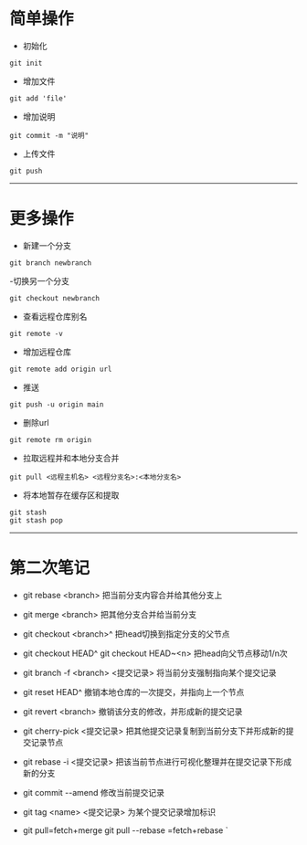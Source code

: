 # 简单操作

- 初始化

```
git init
```

- 增加文件

```
git add 'file'
```

- 增加说明

```
git commit -m "说明"
```

- 上传文件

```
git push
```

*********

# 更多操作

- 新建一个分支

```
git branch newbranch  
```

-切换另一个分支

```
git checkout newbranch
```

- 查看远程仓库别名

```
git remote -v 
```

- 增加远程仓库

```
git remote add origin url
```

- 推送

```
git push -u origin main
```

- 删除url

```
git remote rm origin
```

- 拉取远程并和本地分支合并

```
git pull <远程主机名> <远程分支名>:<本地分支名>
```

- 将本地暂存在缓存区和提取

```
git stash 
git stash pop
```

-----------------------------------------

# 第二次笔记

- git rebase \<branch>
把当前分支内容合并给其他分支上
- git merge \<branch>
把其他分支合并给当前分支

- git checkout \<branch>^
把head切换到指定分支的父节点

- git checkout HEAD^
  git checkout HEAD~\<n>
把head向父节点移动1/n次

- git branch -f \<branch> <提交记录>
将当前分支强制指向某个提交记录

- git reset HEAD^
撤销本地仓库的一次提交，并指向上一个节点
- git revert \<branch>
撤销该分支的修改，并形成新的提交记录

- git cherry-pick <提交记录>
把其他提交记录复制到当前分支下并形成新的提交记录节点

- git rebase -i <提交记录>
把该当前节点进行可视化整理并在提交记录下形成新的分支

- git commit --amend
修改当前提交记录

- git tag \<name> <提交记录>
为某个提交记录增加标识

- git pull=fetch+merge
  git pull --rebase =fetch+rebase
`
